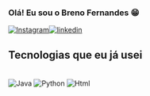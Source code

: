 
### Olá! Eu sou o Breno Fernandes 😁

[![Instagram](https://img.shields.io/badge/Instagram-E4405F?style=for-the-badge&logo=instagram&logoColor=white)](https://www.instagram.com/brenofrds_/)[![linkedin](https://img.shields.io/badge/LinkedIn-0077B5?style=for-the-badge&logo=linkedin&logoColor=white)](https://www.linkedin.com/in/breno-fernandes-594a34231/)


## Tecnologias que eu já usei

<div style="display: inline_block"><br/> 
    <img align="center" alt="Java" src="https://img.shields.io/badge/Java-ED8B00?style=for-the-badge&logo=openjdk&logoColor=white" />
    <img align="center" alt="Python" src="https://img.shields.io/badge/Python-14354C?style=for-the-badge&logo=python&logoColor=white" />
    <img align="center" alt="Html" src="https://img.shields.io/badge/HTML-239120?style=for-the-badge&logo=html5&logoColor=white" />
</div>
